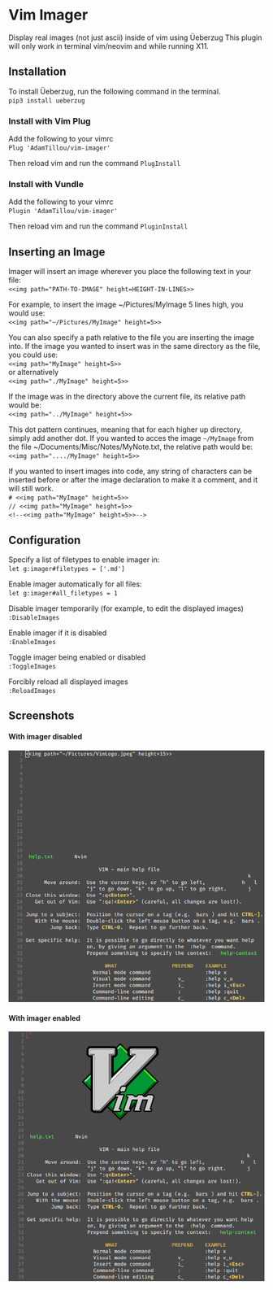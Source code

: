 # Vim Imager
Display real images (not just ascii) inside of vim using Üeberzug
This plugin will only work in terminal vim/neovim and while running X11.

## Installation

To install Üeberzug, run the following command in the terminal.\
`pip3 install ueberzug`

### Install with Vim Plug
Add the following to your vimrc\
`Plug 'AdamTillou/vim-imager'`

Then reload vim and run the command
`PlugInstall`

### Install with Vundle
Add the following to your vimrc\
`Plugin 'AdamTillou/vim-imager'`

Then reload vim and run the command
`PluginInstall`

## Inserting an Image
Imager will insert an image wherever you place the following text in your file:\
`<<img path="PATH-TO-IMAGE" height=HEIGHT-IN-LINES>>`

For example, to insert the image ~/Pictures/MyImage 5 lines high, you would use:\
`<<img path="~/Pictures/MyImage" height=5>>`

You can also specify a path relative to the file you are inserting the image into.
If the image you wanted to insert was in the same directory as the file, you could use:\
`<<img path="MyImage" height=5>>`\
or alternatively\
`<<img path="./MyImage" height=5>>`

If the image was in the directory above the current file, its relative path would be:\
`<<img path="../MyImage" height=5>>`

This dot pattern continues, meaning that for each higher up directory, simply add another dot.
If you wanted to acces the image ``~/MyImage`` from the file ~/Documents/Misc/Notes/MyNote.txt, the relative path would be:\
`<<img path="..../MyImage" height=5>>`

If you wanted to insert images into code, any string of characters can be inserted before or after the image declaration to make it a comment, and it will still work.\
`# <<img path="MyImage" height=5>>`\
`// <<img path="MyImage" height=5>>`\
`<!--<<img path="MyImage" height=5>>-->`

## Configuration
Specify a list of filetypes to enable imager in:\
`let g:imager#filetypes = ['.md']`

Enable imager automatically for all files:\
`let g:imager#all_filetypes = 1`

Disable imager temporarily (for example, to edit the displayed images)\
`:DisableImages`

Enable imager if it is disabled\
`:EnableImages`

Toggle imager being enabled or disabled\
`:ToggleImages`

Forcibly reload all displayed images\
`:ReloadImages`

## Screenshots
#### With imager disabled
![imager-off-screenshot](screenshots/ImagerOff.png)
#### With imager enabled
![imager-on-screenshot](screenshots/ImagerOn.png)
